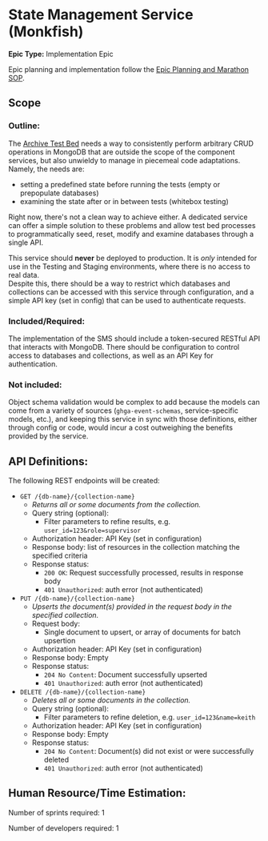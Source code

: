 # State Management Service (Monkfish)
**Epic Type:** Implementation Epic

Epic planning and implementation follow the
[Epic Planning and Marathon SOP](https://docs.ghga-dev.de/main/sops/sop001_epic_planning.html).

## Scope
### Outline:
The [Archive Test Bed](https://github.com/ghga-de/archive-test-bed) needs a way to
consistently perform arbitrary CRUD operations
in MongoDB that are outside the scope of the component services, but also unwieldy
to manage in piecemeal code adaptations. Namely, the needs are:
- setting a predefined state before running the tests (empty or prepopulate databases)
- examining the state after or in between tests (whitebox testing)

Right now, there's not a clean way to achieve either. 
A dedicated service can offer a simple solution to these problems and allow test bed 
processes to programmatically seed, reset, modify and examine databases through a single API.

This service should **never** be deployed to production. It is *only* intended for use
in the Testing and Staging environments, where there is no access to real data.  
Despite this, there should be a way to restrict which databases and collections can be
accessed with this service through configuration, and a simple API key (set in config)
that can be used to authenticate requests.

### Included/Required:
The implementation of the SMS should include a token-secured RESTful API that interacts
with MongoDB. There should be configuration to control access to databases and collections,
as well as an API Key for authentication.


### Not included:
Object schema validation would be complex to add because the models can come from a
variety of sources (`ghga-event-schemas`, service-specific models, etc.), and keeping
this service in sync with those definitions, either through config or code, would
incur a cost outweighing the benefits provided by the service.


## API Definitions:

The following REST endpoints will be created:

- `GET /{db-name}/{collection-name}`
  - *Returns all or some documents from the collection.*
  - Query string (optional):
    - Filter parameters to refine results, e.g. `user_id=123&role=supervisor` 
  - Authorization header: API Key (set in configuration)
  - Response body: list of resources in the collection matching the specified criteria
  - Response status: 
    - `200 OK`: Request successfully processed, results in response body
    - `401 Unauthorized`: auth error (not authenticated)
- `PUT /{db-name}/{collection-name}`
  - *Upserts the document(s) provided in the request body in the specified collection.*
  - Request body:
    - Single document to upsert, or array of documents for batch upsertion
  - Authorization header: API Key (set in configuration)
  - Response body: Empty
  - Response status:
    - `204 No Content`: Document successfully upserted
    - `401 Unauthorized`: auth error (not authenticated)
- `DELETE /{db-name}/{collection-name}`
  - *Deletes all or some documents in the collection.*
  - Query string (optional):
    - Filter parameters to refine deletion, e.g. `user_id=123&name=keith`
  - Authorization header: API Key (set in configuration)
  - Response body: Empty
  - Response status: 
    - `204 No Content`: Document(s) did not exist or were successfully deleted
    - `401 Unauthorized`: auth error (not authenticated)


## Human Resource/Time Estimation:

Number of sprints required: 1

Number of developers required: 1
